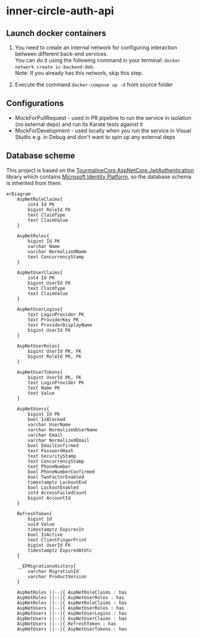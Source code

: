 # inner-circle-auth-api

## Launch docker containers

1. You need to create an internal network for configuring interaction between different back-end services.  
You can do it using the following command in your terminal: `docker network create ic-backend-deb`.  
Note: If you already has this network, skip this step.

2. Execute the command `docker-compose up -d` from source folder

## Configurations

- MockForPullRequest - used in PR pipeline to run the service in isolation (no external deps) and run its Karate tests against it
- MockForDevelopment - used locally when you run the service in Visual Studio e.g. in Debug and don't want to spin up any external deps

## Database scheme 

This project is based on the [TourmalineCore.AspNetCore.JwtAuthentication](https://github.com/TourmalineCore/TourmalineCore.AspNetCore.JwtAuthentication/tree/master/JwtAuthentication.Identity) library which contains [Microsoft Identity Platform](https://learn.microsoft.com/en-us/entra/identity-platform/), so the database schema is inherited from them.

```mermaid
erDiagram
    AspNetRoleClaims{
        int4 Id PK
        bigint RoleId FK
        text ClaimType
        text ClaimValue
    }

    AspNetRoles{
        bigint Id PK
        varchar Name
        varchar NormalizedName
        text ConcurrencyStamp
    }

    AspNetUserClaims{
        int4 Id PK
        bigint UserId FK
        text ClaimType
        text ClaimValue
    }

    AspNetUserLogins{
        text LoginProvider PK
        text ProviderKey PK
        text ProviderDisplayName
        bigint UserId FK
    }

    AspNetUserRoles{
        bigint UserId PK, FK
        bigint RoleId PK, FK
    }

    AspNetUserTokens{
        bigint UserId PK, FK
        text LoginProvider PK
        text Name PK
        text Value
    }

    AspNetUsers{
        bigint Id PK
        bool IsBlocked
        varchar UserName
        varchar NormalizedUserName
        varchar Email
        varchar NormalizedEmail
        bool EmailConfirmed
        text PasswordHash
        text SecurityStamp
        text ConcurrencyStamp
        text PhoneNumber
        bool PhoneNumberConfirmed
        bool TwoFactorEnabled
        timestamptz LockoutEnd
        bool LockoutEnabled
        int4 AccessFailedCount
        bigint AccountId
    }

    RefreshToken{
        bigint Id
        uuid Value
        timestamptz ExpiresIn
        bool IsActive
        text ClientFingerPrint
        bigint UserId FK
        timestamptz ExpiredAtUtc
    }

    __EFMigrationsHistory{
        varchar MigrationId
        varchar ProductVersion
    }

    AspNetRoles ||--|{ AspNetRoleClaims : has
    AspNetRoles ||--|{ AspNetUserRoles : has
    AspNetRoles ||--|{ AspNetRoleClaims : has
    AspNetUsers ||--|{ AspNetUserRoles : has
    AspNetUsers ||--|{ AspNetUserLogins : has
    AspNetUsers ||--|{ AspNetUserClaims : has
    AspNetUsers ||--|{ RefreshToken : has
    AspNetUsers ||--|{ AspNetUserTokens : has
```
